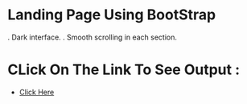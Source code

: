 ﻿# Landing Page Using BootStrap

. Dark interface.
. Smooth scrolling in each section.


# CLick On The Link To See Output :
* [Click Here](https://rohannaroni.github.io/landing-page/npm/index.html)

